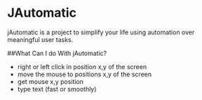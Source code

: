 # JAutomatic
jAutomatic is a project to simplify your life using automation over meaningful user tasks.

##What Can I do With jAutomatic?

- right or left click in position x,y of the screen
- move the mouse to positions x,y of the screen
- get mouse x,y position
- type text (fast or smoothly)
